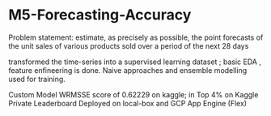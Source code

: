 # M5-Forecasting-Accuracy
Problem statement: estimate, as precisely as possible, the point forecasts of the unit sales of various
products sold over a period of the next 28 days

transformed the time-series into a supervised learning dataset ; basic EDA , feature enfineering is done.
Naive approaches and ensemble modelling used for training.

Custom Model WRMSSE score of 0.62229 on kaggle; in Top 4% on Kaggle Private Leaderboard
Deployed on local-box and GCP App Engine (Flex)
